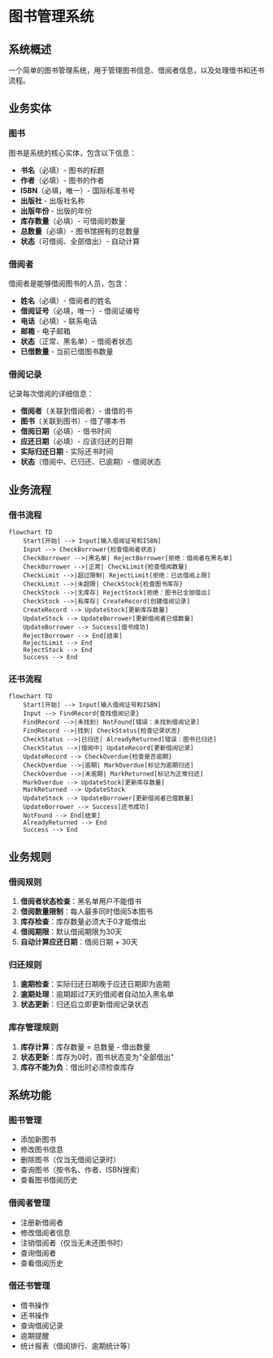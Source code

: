 # 图书管理系统

## 系统概述

一个简单的图书管理系统，用于管理图书信息、借阅者信息，以及处理借书和还书流程。

## 业务实体

### 图书
图书是系统的核心实体，包含以下信息：
- **书名**（必填）- 图书的标题
- **作者**（必填）- 图书的作者
- **ISBN**（必填，唯一）- 国际标准书号
- **出版社** - 出版社名称
- **出版年份** - 出版的年份
- **库存数量**（必填）- 可借阅的数量
- **总数量**（必填）- 图书馆拥有的总数量
- **状态**（可借阅、全部借出）- 自动计算

### 借阅者
借阅者是能够借阅图书的人员，包含：
- **姓名**（必填）- 借阅者的姓名
- **借阅证号**（必填，唯一）- 借阅证编号
- **电话**（必填）- 联系电话
- **邮箱** - 电子邮箱
- **状态**（正常、黑名单）- 借阅者状态
- **已借数量** - 当前已借图书数量

### 借阅记录
记录每次借阅的详细信息：
- **借阅者**（关联到借阅者）- 谁借的书
- **图书**（关联到图书）- 借了哪本书
- **借阅日期**（必填）- 借书时间
- **应还日期**（必填）- 应该归还的日期
- **实际归还日期** - 实际还书时间
- **状态**（借阅中、已归还、已逾期）- 借阅状态

## 业务流程

### 借书流程

```mermaid
flowchart TD
    Start[开始] --> Input[输入借阅证号和ISBN]
    Input --> CheckBorrower{检查借阅者状态}
    CheckBorrower -->|黑名单| RejectBorrower[拒绝：借阅者在黑名单]
    CheckBorrower -->|正常| CheckLimit{检查借阅数量}
    CheckLimit -->|超过限制| RejectLimit[拒绝：已达借阅上限]
    CheckLimit -->|未超限| CheckStock{检查图书库存}
    CheckStock -->|无库存| RejectStock[拒绝：图书已全部借出]
    CheckStock -->|有库存| CreateRecord[创建借阅记录]
    CreateRecord --> UpdateStock[更新库存数量]
    UpdateStock --> UpdateBorrower[更新借阅者已借数量]
    UpdateBorrower --> Success[借书成功]
    RejectBorrower --> End[结束]
    RejectLimit --> End
    RejectStock --> End
    Success --> End
```

### 还书流程

```mermaid
flowchart TD
    Start[开始] --> Input[输入借阅证号和ISBN]
    Input --> FindRecord{查找借阅记录}
    FindRecord -->|未找到| NotFound[错误：未找到借阅记录]
    FindRecord -->|找到| CheckStatus{检查记录状态}
    CheckStatus -->|已归还| AlreadyReturned[错误：图书已归还]
    CheckStatus -->|借阅中| UpdateRecord[更新借阅记录]
    UpdateRecord --> CheckOverdue{检查是否逾期}
    CheckOverdue -->|逾期| MarkOverdue[标记为逾期归还]
    CheckOverdue -->|未逾期| MarkReturned[标记为正常归还]
    MarkOverdue --> UpdateStock[更新库存数量]
    MarkReturned --> UpdateStock
    UpdateStock --> UpdateBorrower[更新借阅者已借数量]
    UpdateBorrower --> Success[还书成功]
    NotFound --> End[结束]
    AlreadyReturned --> End
    Success --> End
```

## 业务规则

### 借阅规则
1. **借阅者状态检查**：黑名单用户不能借书
2. **借阅数量限制**：每人最多同时借阅5本图书
3. **库存检查**：库存数量必须大于0才能借出
4. **借阅期限**：默认借阅期限为30天
5. **自动计算应还日期**：借阅日期 + 30天

### 归还规则
1. **逾期检查**：实际归还日期晚于应还日期即为逾期
2. **逾期处理**：逾期超过7天的借阅者自动加入黑名单
3. **状态更新**：归还后立即更新借阅记录状态

### 库存管理规则
1. **库存计算**：库存数量 = 总数量 - 借出数量
2. **状态更新**：库存为0时，图书状态变为"全部借出"
3. **库存不能为负**：借出时必须检查库存

## 系统功能

### 图书管理
- 添加新图书
- 修改图书信息
- 删除图书（仅当无借阅记录时）
- 查询图书（按书名、作者、ISBN搜索）
- 查看图书借阅历史

### 借阅者管理
- 注册新借阅者
- 修改借阅者信息
- 注销借阅者（仅当无未还图书时）
- 查询借阅者
- 查看借阅历史

### 借还书管理
- 借书操作
- 还书操作
- 查询借阅记录
- 逾期提醒
- 统计报表（借阅排行、逾期统计等）